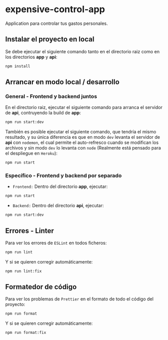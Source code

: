 # expensive-control-app

Application para controlar tus gastos personales.

## Instalar el proyecto en local

Se debe ejecutar el siguiente comando tanto en el directorio raiz como en los directorios <b>app</b> y <b>api</b>:

```bash
npm install
```

## Arrancar en modo local / desarrollo

### General - Frontend y backend juntos

En el directorio raiz, ejecutar el siguiente comando para arranca el servidor de <b>api</b>, contruyendo la build de <b>app</b>:

```bash
npm run start:dev
```

También es posible ejecutar el siguiente comando, que tendría el mismo resultado, y su única diferencia es que en modo `dev` levanta el servidor de <b>api</b> con `nodemon`, el cual permite el auto-refresco cuando se modifican los archivos y sin modo `dev` lo levanta con `node` (Realmente está pensado para el despliegue en `Heroku`):

```bash
npm run start
```

### Específico - Frontend y backend por separado

- `Frontend:` Dentro del directorio <b>app</b>, ejecutar:

```bash
npm run start
```

- `Backend:` Dentro del directorio <b>api</b>, ejecutar:

```bash
npm run start:dev
```

## Errores - Linter

Para ver los errores de `ESLint` en todos ficheros:

```bash
npm run lint
```

Y si se quieren corregir automáticamente:

```bash
npm run lint:fix
```

## Formatedor de código

Para ver los problemas de `Prettier` en el formato de todo el código del proyecto:

```bash
npm run format
```

Y si se quieren corregir automáticamente:

```bash
npm run format:fix
```
